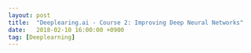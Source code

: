 ```yaml
---
layout: post
title:  "Deeplearing.ai - Course 2: Improving Deep Neural Networks"
date:   2018-02-10 16:00:00 +0900
tag: [Deeplearning]
---
```

